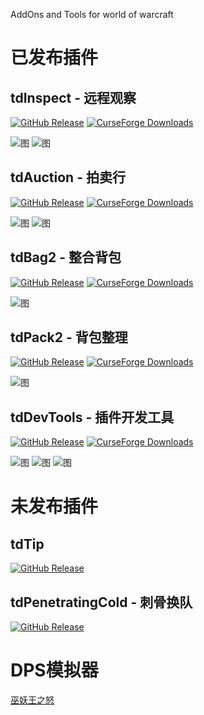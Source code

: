 AddOns and Tools for world of warcraft

# 已发布插件

## tdInspect - 远程观察
[![GitHub Release](https://img.shields.io/github/v/release/DengSir/tdInspect?label=Github下载)](https://github.com/DengSir/tdInspect/releases)
[![CurseForge Downloads](https://img.shields.io/curseforge/dt/500065?label=Curse下载)](https://www.curseforge.com/wow/addons/tdinspect)

![图](images/tdInspect_1.png) ![图](images/tdInspect_2.png)

## tdAuction - 拍卖行
[![GitHub Release](https://img.shields.io/github/v/release/DengSir/tdAuction?label=Github下载)](https://github.com/DengSir/tdAuction/releases)
[![CurseForge Downloads](https://img.shields.io/curseforge/dt/442222?label=Curse下载)](https://www.curseforge.com/wow/addons/tdauction)

![图](images/tdAuction_1.jpg) ![图](images/tdAuction_2.jpg)

## tdBag2 - 整合背包
[![GitHub Release](https://img.shields.io/github/v/release/DengSir/tdBag2?label=Github下载)](https://github.com/DengSir/tdBag2/releases)
[![CurseForge Downloads](https://img.shields.io/curseforge/dt/349175?label=Curse下载)](https://www.curseforge.com/wow/addons/tdbag2)

![图](images/tdBag2_1.jpg)

## tdPack2 - 背包整理
[![GitHub Release](https://img.shields.io/github/v/release/DengSir/tdPack2?label=Github下载)](https://github.com/DengSir/tdPack2/releases)
[![CurseForge Downloads](https://img.shields.io/curseforge/dt/340110?label=Curse下载)](https://www.curseforge.com/wow/addons/tdpack2)

![图](images/tdPack2_1.gif)

## tdDevTools - 插件开发工具
[![GitHub Release](https://img.shields.io/github/v/release/DengSir/tdDevTools?label=Github下载)](https://github.com/DengSir/tdDevTools/releases)
[![CurseForge Downloads](https://img.shields.io/curseforge/dt/305394?label=Curse下载)](https://www.curseforge.com/wow/addons/tddevtools)

![图](images/tdDevTools_1.jpg) ![图](images/tdDevTools_2.jpg) ![图](images/tdDevTools_3.jpg)

# 未发布插件

## tdTip
[![GitHub Release](https://img.shields.io/github/v/release/DengSir/tdTip?label=Github下载)](https://github.com/DengSir/tdTip/releases)

## tdPenetratingCold - 刺骨换队
[![GitHub Release](https://img.shields.io/github/v/release/DengSir/tdPenetratingCold?label=Github下载)](https://github.com/DengSir/tdPenetratingCold/releases)


# DPS模拟器

[巫妖王之怒](https://dengsir.github.io/wotlk)
